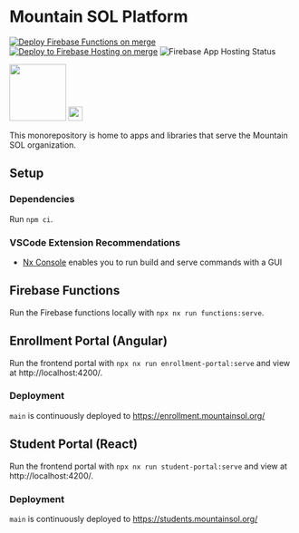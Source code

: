 # Mountain SOL Platform

[![Deploy Firebase Functions on merge](https://github.com/MountainSOLSchool/platform/actions/workflows/firebase-functions-merge.yml/badge.svg)](https://github.com/MountainSOLSchool/platform/actions/workflows/firebase-functions-merge.yml)
[![Deploy to Firebase Hosting on merge](https://github.com/MountainSOLSchool/platform/actions/workflows/firebase-hosting-merge.yml/badge.svg)](https://github.com/MountainSOLSchool/platform/actions/workflows/firebase-hosting-merge.yml)
![Firebase App Hosting Status](https://img.shields.io/github/checks-status/MountainSOLSchool/platform/main)

<img src="https://avatars.githubusercontent.com/u/88068648?s=400&u=54adb4c777bdf083573ef7126a6c69ed2d0849f8&v=4" height="100px">

<img src="http://ForTheBadge.com/images/badges/built-with-love.svg" height="25px">

This monorepository is home to apps and libraries that serve the Mountain SOL organization.

## Setup

### Dependencies

Run `npm ci`.

### VSCode Extension Recommendations

-   [Nx Console](https://marketplace.visualstudio.com/items?itemName=nrwl.angular-console) enables you to run build and serve commands with a GUI

## Firebase Functions

Run the Firebase functions locally with `npx nx run functions:serve`.

## Enrollment Portal (Angular)

Run the frontend portal with `npx nx run enrollment-portal:serve` and view at http://localhost:4200/.

### Deployment

`main` is continuously deployed to https://enrollment.mountainsol.org/

## Student Portal (React)

Run the frontend portal with `npx nx run student-portal:serve` and view at http://localhost:4200/.

### Deployment

`main` is continuously deployed to https://students.mountainsol.org/
